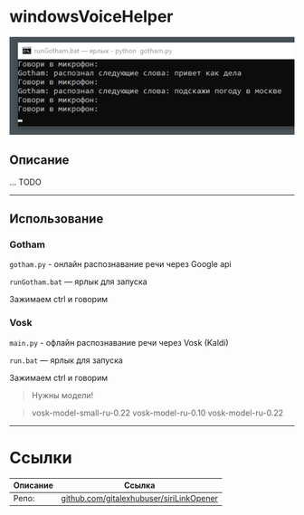 # windowsVoiceHelper

![Alt text](image.png)

## Описание

... TODO

---

## Использование

### Gotham

`gotham.py` - онлайн распознавание речи через Google api

`runGotham.bat` — ярлык для запуска

Зажимаем ctrl и говорим

### Vosk

`main.py` - офлайн распознавание речи через Vosk (Kaldi)

`run.bat` — ярлык для запуска

Зажимаем ctrl и говорим

> Нужны модели!

> vosk-model-small-ru-0.22
> vosk-model-ru-0.10
> vosk-model-ru-0.22


---

# Ссылки
| Описание | Ссылка |
| ------ | ------ |
Репо: | [github.com/gitalexhubuser/siriLinkOpener](https://github.com/gitalexhubuser/siriLinkOpener)
